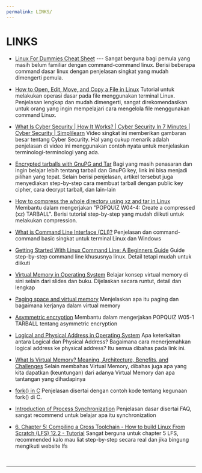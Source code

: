 ```yaml
---
permalink: LINKS/
---
```


# LINKS

* [Linux For Dummies Cheat Sheet](https://www.dummies.com/article/technology/computers/operating-systems/linux/linux-for-dummies-cheat-sheet-209505/) ---
Sangat berguna bagi pemula yang masih belum familiar dengan command-command linux. Berisi beberapa command dasar linux dengan penjelasan singkat yang mudah dimengerti pemula.

* [How to Open, Edit, Move, and Copy a File in Linux](https://www.hivelocity.net/kb/how-to-open-edit-move-and-copy-a-file-in-linux/)
Tutorial untuk melakukan operasi dasar pada file menggunakan terminal Linux. Penjelasan lengkap dan mudah dimengerti, sangat direkomendasikan untuk orang yang ingin mempelajari cara mengelola file menggunakan command Linux. 

* [What Is Cyber Security | How It Works? | Cyber Security In 7 Minutes | Cyber Security | Simplilearn](https://m.youtube.com/watch?v=inWWhr5tnEA)
Video singkat ini memberikan gambaran besar tentang Cyber Security. Hal yang cukup menarik adalah penjelasan di video ini menggunakan contoh nyata untuk menjelaskan terminologi-terminologi yang ada.

* [Encrypted tarballs with GnuPG and Tar](https://paulguerin.medium.com/encrypted-tarballs-with-gnupg-and-tar-ff040c759ed7)
Bagi yang masih penasaran dan ingin belajar lebih tentang tarball dan GnuPG key, link ini bisa menjadi pilihan yang tepat. Selain berisi penjelasan, artikel tersebut juga menyediakan step-by-step cara membuat tarball dengan public key cipher, cara decrypt tarball, dan lain-lain

* [How to compress the whole directory using xz and tar in Linux](https://www.cyberciti.biz/faq/compress-the-whole-directory-using-xz-and-tar/)
Membantu dalam mengerjakan "POPQUIZ W04-4: Create a compressed (xz) TARBALL". Berisi tutorial step-by-step yang mudah diikuti untuk melakukan compression. 

* [What is Command Line Interface (CLI)?](https://www.w3schools.com/whatis/whatis_cli.asp)
Penjelasan dan command-command basic singkat untuk terminal Linux dan Windows

* [Getting Started With Linux Command Line: A Beginners Guide](https://www.comptia.org/blog/getting-started-with-linux-command-line-a-beginners-guide)
Guide step-by-step command line khususnya linux. Detail tetapi mudah untuk diikuti

* [Virtual Memory in Operating System](https://www.geeksforgeeks.org/virtual-memory-in-operating-system/)
Belajar konsep virtual memory di sini selain dari slides dan buku. Dijelaskan secara runtut, detail dan lengkap

* [Paging space and virtual memory](https://www.ibm.com/docs/en/aix/7.2?topic=management-paging-space-virtual-memory)
Menjelaskan apa itu paging dan bagaimana kerjanya dalam virtual memory

* [Asymmetric encryption](https://cloud.google.com/kms/docs/asymmetric-encryption)
Membantu dalam mengerjakan POPQUIZ W05-1 TARBALL tentang asymmetric encryption

* [Logical and Physical Address in Operating System](https://www.geeksforgeeks.org/logical-and-physical-address-in-operating-system/)
Apa keterkaitan antara Logical dan Physical Address? Bagaimana cara menerjemahkan logical address ke physical address? Itu semua dibahas pada link ini.

* [What Is Virtual Memory? Meaning, Architecture, Benefits, and Challenges](https://www.spiceworks.com/tech/devops/articles/what-is-virtual-memory/)
Selain membahas Virtual Memory, dibahas juga apa yang kita dapatkan (keuntungan) dari adanya Virtual Memory dan apa tantangan yang dihadapinya 

* [fork() in C](https://www.geeksforgeeks.org/fork-system-call/)
Penjelasan disertai dengan contoh kode tentang kegunaan fork() di C.

* [Introduction of Process Synchronization](https://www.geeksforgeeks.org/introduction-of-process-synchronization/)
Penjelasan dasar disertai FAQ, sangat recommend untuk belajar apa itu synchronization

* [6. Chapter 5: Compiling a Cross Toolchain - How to build Linux From Scratch (LFS) 12.2 - Tutorial](https://www.youtube.com/watch?v=vMdPHpPiy4Q)
Sangat berguna untuk chapter 5 LFS, recommended kalo mau liat step-by-step secara real dan jika bingung mengikuti website lfs
<br>
<hr>
